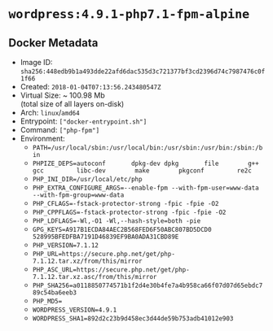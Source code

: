 # `wordpress:4.9.1-php7.1-fpm-alpine`

## Docker Metadata

- Image ID: `sha256:448edb9b1a493dde22afd6dac535d3c721377bf3cd2396d74c7987476c0f1f66`
- Created: `2018-01-04T07:13:56.243480547Z`
- Virtual Size: ~ 100.98 Mb  
  (total size of all layers on-disk)
- Arch: `linux`/`amd64`
- Entrypoint: `["docker-entrypoint.sh"]`
- Command: `["php-fpm"]`
- Environment:
  - `PATH=/usr/local/sbin:/usr/local/bin:/usr/sbin:/usr/bin:/sbin:/bin`
  - `PHPIZE_DEPS=autoconf 		dpkg-dev dpkg 		file 		g++ 		gcc 		libc-dev 		make 		pkgconf 		re2c`
  - `PHP_INI_DIR=/usr/local/etc/php`
  - `PHP_EXTRA_CONFIGURE_ARGS=--enable-fpm --with-fpm-user=www-data --with-fpm-group=www-data`
  - `PHP_CFLAGS=-fstack-protector-strong -fpic -fpie -O2`
  - `PHP_CPPFLAGS=-fstack-protector-strong -fpic -fpie -O2`
  - `PHP_LDFLAGS=-Wl,-O1 -Wl,--hash-style=both -pie`
  - `GPG_KEYS=A917B1ECDA84AEC2B568FED6F50ABC807BD5DCD0 528995BFEDFBA7191D46839EF9BA0ADA31CBD89E`
  - `PHP_VERSION=7.1.12`
  - `PHP_URL=https://secure.php.net/get/php-7.1.12.tar.xz/from/this/mirror`
  - `PHP_ASC_URL=https://secure.php.net/get/php-7.1.12.tar.xz.asc/from/this/mirror`
  - `PHP_SHA256=a0118850774571b1f2d4e30b4fe7a4b958ca66f07d07d65ebdc789c54ba6eeb3`
  - `PHP_MD5=`
  - `WORDPRESS_VERSION=4.9.1`
  - `WORDPRESS_SHA1=892d2c23b9d458ec3d44de59b753adb41012e903`
